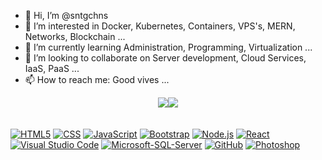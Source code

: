 - 👋 Hi, I’m @sntgchns
- 👀 I’m interested in Docker, Kubernetes, Containers, VPS's, MERN, Networks, Blockchain ...
- 🌱 I’m currently learning Administration, Programming, Virtualization ...
- 💞️ I’m looking to collaborate on Server development, Cloud Services, IaaS, PaaS ...
- 📫 How to reach me: Good vives ...

<div style="display: flex; justify-content: center;">
  <a href="https://sntgchns.github.io/">
    <img align="center" src="https://github-readme-stats.vercel.app/api?username=sntgchns&show_icons=true&theme=github_dark&line_height=27" />
  </a>
  <a href="https://sntgchns.github.io/">
    <img align="center" src="https://github-readme-stats.vercel.app/api/top-langs/?username=sntgchns&theme=github_dark&langs_count=8&layout=compact" />
  </a>
</div>
<br></br>
<div>
  <a target="_blank" rel="noopener noreferrer" href="https://camo.githubusercontent.com/b1720e127ee280daab63f84b508b29abe2540b02f5f57675765ad07da1315241/68747470733a2f2f696d672e736869656c64732e696f2f62616467652f2d48544d4c352d3333333333333f7374796c653d666c6174266c6f676f3d48544d4c35"><img src="https://camo.githubusercontent.com/b1720e127ee280daab63f84b508b29abe2540b02f5f57675765ad07da1315241/68747470733a2f2f696d672e736869656c64732e696f2f62616467652f2d48544d4c352d3333333333333f7374796c653d666c6174266c6f676f3d48544d4c35" alt="HTML5" data-canonical-src="https://img.shields.io/badge/-HTML5-333333?style=flat&amp;logo=HTML5" style="max-width: 100%;"></a>
  <a target="_blank" rel="noopener noreferrer" href="https://camo.githubusercontent.com/c38a05ab57aea563f73ae6b4aad7f556faa734d4077a7b52a2081b41ce27da40/68747470733a2f2f696d672e736869656c64732e696f2f62616467652f2d4353532d3333333333333f7374796c653d666c6174266c6f676f3d43535333266c6f676f436f6c6f723d313537324236"><img src="https://camo.githubusercontent.com/c38a05ab57aea563f73ae6b4aad7f556faa734d4077a7b52a2081b41ce27da40/68747470733a2f2f696d672e736869656c64732e696f2f62616467652f2d4353532d3333333333333f7374796c653d666c6174266c6f676f3d43535333266c6f676f436f6c6f723d313537324236" alt="CSS" data-canonical-src="https://img.shields.io/badge/-CSS-333333?style=flat&amp;logo=CSS3&amp;logoColor=1572B6" style="max-width: 100%;"></a>
  <a target="_blank" rel="noopener noreferrer" href="https://camo.githubusercontent.com/848defb760c0adff4362c04283f254f633ea8eff177c1640b209429d0e3d7627/68747470733a2f2f696d672e736869656c64732e696f2f62616467652f2d4a6176615363726970742d3333333333333f7374796c653d666c6174266c6f676f3d6a617661736372697074"><img src="https://camo.githubusercontent.com/848defb760c0adff4362c04283f254f633ea8eff177c1640b209429d0e3d7627/68747470733a2f2f696d672e736869656c64732e696f2f62616467652f2d4a6176615363726970742d3333333333333f7374796c653d666c6174266c6f676f3d6a617661736372697074" alt="JavaScript" data-canonical-src="https://img.shields.io/badge/-JavaScript-333333?style=flat&amp;logo=javascript" style="max-width: 100%;"></a>
  <a target="_blank" rel="noopener noreferrer" href="https://camo.githubusercontent.com/8c7439e0902b02ff15f065b0ca02eb7d37d5021e088a872a4c9d2ed5cc9b513d/68747470733a2f2f696d672e736869656c64732e696f2f62616467652f2d426f6f7473747261702d3333333333333f7374796c653d666c6174266c6f676f3d626f6f747374726170266c6f676f436f6c6f723d353633443743"><img src="https://camo.githubusercontent.com/8c7439e0902b02ff15f065b0ca02eb7d37d5021e088a872a4c9d2ed5cc9b513d/68747470733a2f2f696d672e736869656c64732e696f2f62616467652f2d426f6f7473747261702d3333333333333f7374796c653d666c6174266c6f676f3d626f6f747374726170266c6f676f436f6c6f723d353633443743" alt="Bootstrap" data-canonical-src="https://img.shields.io/badge/-Bootstrap-333333?style=flat&amp;logo=bootstrap&amp;logoColor=563D7C" style="max-width: 100%;"></a>
  <a target="_blank" rel="noopener noreferrer" href="https://camo.githubusercontent.com/7659585b1e4c20c318f170a540852bfdb675907e3f70d05dc29cf5bde1081250/68747470733a2f2f696d672e736869656c64732e696f2f62616467652f2d4e6f64652e6a732d3333333333333f7374796c653d666c6174266c6f676f3d6e6f64652e6a73"><img src="https://camo.githubusercontent.com/7659585b1e4c20c318f170a540852bfdb675907e3f70d05dc29cf5bde1081250/68747470733a2f2f696d672e736869656c64732e696f2f62616467652f2d4e6f64652e6a732d3333333333333f7374796c653d666c6174266c6f676f3d6e6f64652e6a73" alt="Node.js" data-canonical-src="https://img.shields.io/badge/-Node.js-333333?style=flat&amp;logo=node.js" style="max-width: 100%;"></a>
  <a target="_blank" rel="noopener noreferrer" href="https://camo.githubusercontent.com/b8f9baf34dfa59e5cf63be744777f8f01596535a4bcc1502df3cf39a71d41c23/68747470733a2f2f696d672e736869656c64732e696f2f62616467652f2d52656163742d3333333333333f7374796c653d666c6174266c6f676f3d7265616374"><img src="https://camo.githubusercontent.com/b8f9baf34dfa59e5cf63be744777f8f01596535a4bcc1502df3cf39a71d41c23/68747470733a2f2f696d672e736869656c64732e696f2f62616467652f2d52656163742d3333333333333f7374796c653d666c6174266c6f676f3d7265616374" alt="React" data-canonical-src="https://img.shields.io/badge/-React-333333?style=flat&amp;logo=react" style="max-width: 100%;"></a>
  <a target="_blank" rel="noopener noreferrer" href="https://camo.githubusercontent.com/194ae9b0be9bfd4caedab16de320d3987f4c144112461590a206262d21eb769b/68747470733a2f2f696d672e736869656c64732e696f2f62616467652f2d56697375616c25323053747564696f253230436f64652d3333333333333f7374796c653d666c6174266c6f676f3d76697375616c2d73747564696f2d636f6465266c6f676f436f6c6f723d303037414343"><img src="https://camo.githubusercontent.com/194ae9b0be9bfd4caedab16de320d3987f4c144112461590a206262d21eb769b/68747470733a2f2f696d672e736869656c64732e696f2f62616467652f2d56697375616c25323053747564696f253230436f64652d3333333333333f7374796c653d666c6174266c6f676f3d76697375616c2d73747564696f2d636f6465266c6f676f436f6c6f723d303037414343" alt="Visual Studio Code" data-canonical-src="https://img.shields.io/badge/-Visual%20Studio%20Code-333333?style=flat&amp;logo=visual-studio-code&amp;logoColor=007ACC" style="max-width: 100%;"></a>
  <a target="_blank" rel="noopener noreferrer" href="https://camo.githubusercontent.com/3367b02e4fd96fce8446396b09603cb32c92e0589eb24030dcb6beb6a3ae900f/68747470733a2f2f696d672e736869656c64732e696f2f62616467652f2d4d6963726f736f667453514c5365727665722d3333333333333f7374796c653d666c6174266c6f676f3d4d6963726f736f66742d53514c2d536572766572"><img src="https://camo.githubusercontent.com/3367b02e4fd96fce8446396b09603cb32c92e0589eb24030dcb6beb6a3ae900f/68747470733a2f2f696d672e736869656c64732e696f2f62616467652f2d4d6963726f736f667453514c5365727665722d3333333333333f7374796c653d666c6174266c6f676f3d4d6963726f736f66742d53514c2d536572766572" alt="Microsoft-SQL-Server" data-canonical-src="https://img.shields.io/badge/-MicrosoftSQLServer-333333?style=flat&amp;logo=Microsoft-SQL-Server" style="max-width: 100%;"></a>
  <a target="_blank" rel="noopener noreferrer" href="https://camo.githubusercontent.com/544426317a6c6226b7f6b3367232378ea367aa5001a41da4f302a77f9959909f/68747470733a2f2f696d672e736869656c64732e696f2f62616467652f2d4769744875622d3333333333333f7374796c653d666c6174266c6f676f3d676974687562"><img src="https://camo.githubusercontent.com/544426317a6c6226b7f6b3367232378ea367aa5001a41da4f302a77f9959909f/68747470733a2f2f696d672e736869656c64732e696f2f62616467652f2d4769744875622d3333333333333f7374796c653d666c6174266c6f676f3d676974687562" alt="GitHub" data-canonical-src="https://img.shields.io/badge/-GitHub-333333?style=flat&amp;logo=github" style="max-width: 100%;"></a>
  <a target="_blank" rel="noopener noreferrer" href="https://camo.githubusercontent.com/85ce6eb93518a6cfd2459c5af92a44ff6e279c0780d57c8cca92816dc550e23e/68747470733a2f2f696d672e736869656c64732e696f2f62616467652f2d50686f746f73686f702d3333333333333f7374796c653d666c6174266c6f676f3d61646f62652d70686f746f73686f70"><img src="https://camo.githubusercontent.com/85ce6eb93518a6cfd2459c5af92a44ff6e279c0780d57c8cca92816dc550e23e/68747470733a2f2f696d672e736869656c64732e696f2f62616467652f2d50686f746f73686f702d3333333333333f7374796c653d666c6174266c6f676f3d61646f62652d70686f746f73686f70" alt="Photoshop" data-canonical-src="https://img.shields.io/badge/-Photoshop-333333?style=flat&amp;logo=adobe-photoshop" style="max-width: 100%;"></a>
</div>
<!---
sntgchns/sntgchns is a ✨ special ✨ repository because its `README.md` (this file) appears on your GitHub profile.
You can click the Preview link to take a look at your changes.
--->
